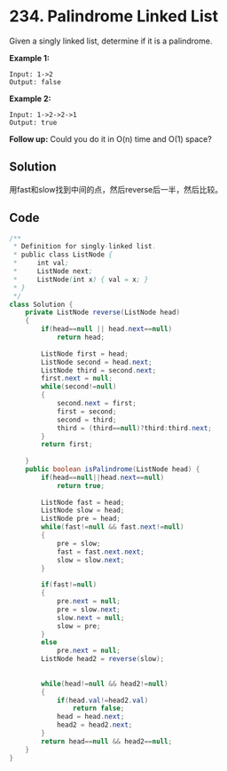 # 234. Palindrome Linked List

Given a singly linked list, determine if it is a palindrome.

**Example 1:**

```
Input: 1->2
Output: false
```

**Example 2:**

```
Input: 1->2->2->1
Output: true
```

**Follow up:**
Could you do it in O(n) time and O(1) space?



## Solution

用fast和slow找到中间的点，然后reverse后一半，然后比较。



## Code

```java
/**
 * Definition for singly-linked list.
 * public class ListNode {
 *     int val;
 *     ListNode next;
 *     ListNode(int x) { val = x; }
 * }
 */
class Solution {
    private ListNode reverse(ListNode head)
    {
        if(head==null || head.next==null)
            return head;
        
        ListNode first = head;
        ListNode second = head.next;
        ListNode third = second.next;
        first.next = null;
        while(second!=null)
        {
            second.next = first;
            first = second;
            second = third;
            third = (third==null)?third:third.next;
        }
        return first;
        
    }
    public boolean isPalindrome(ListNode head) {
        if(head==null||head.next==null)
            return true;
        
        ListNode fast = head;
        ListNode slow = head;
        ListNode pre = head;
        while(fast!=null && fast.next!=null)
        {
            pre = slow;
            fast = fast.next.next;
            slow = slow.next;
        }
        
        if(fast!=null)
        {
            pre.next = null;
            pre = slow.next;
            slow.next = null;
            slow = pre;
        }
        else
            pre.next = null;
        ListNode head2 = reverse(slow);
        
        
        while(head!=null && head2!=null)
        {
            if(head.val!=head2.val)
                return false;
            head = head.next;
            head2 = head2.next;
        }
        return head==null && head2==null;
    }
}
```

